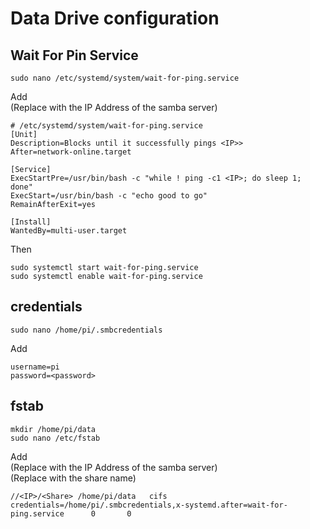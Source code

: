 # Data Drive configuration

## Wait For Pin Service
```
sudo nano /etc/systemd/system/wait-for-ping.service
```
Add  
(Replace <IP> with the IP Address of the samba server)
```
# /etc/systemd/system/wait-for-ping.service
[Unit]
Description=Blocks until it successfully pings <IP>>
After=network-online.target

[Service]
ExecStartPre=/usr/bin/bash -c "while ! ping -c1 <IP>; do sleep 1; done"
ExecStart=/usr/bin/bash -c "echo good to go"
RemainAfterExit=yes

[Install]
WantedBy=multi-user.target
```
Then
```
sudo systemctl start wait-for-ping.service
sudo systemctl enable wait-for-ping.service
```
## credentials
```
sudo nano /home/pi/.smbcredentials
```
Add
```
username=pi
password=<password>
```
## fstab
```
mkdir /home/pi/data
sudo nano /etc/fstab
```
Add  
(Replace <IP> with the IP Address of the samba server)  
(Replace <Share> with the share name)

```
//<IP>/<Share> /home/pi/data   cifs    credentials=/home/pi/.smbcredentials,x-systemd.after=wait-for-ping.service      0       0
```